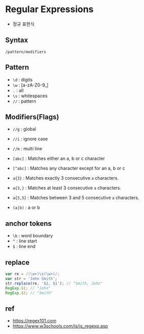 # Regular Expressions
* 정규 표현식

## Syntax
```
/pattern/modifiers
```

## Pattern
* `\d` : digits
* `\w` : [a-zA-Z0-9_]
* `.` : all
* `\s` : whitespaces
* `//` : pattern

## Modifiers(Flags)
* `//g` : global
* `//i` : ignore case
* `//m` : multi line

* `[abc]` : Matches either an a, b or c character
* `[^abc]` : Matches any character except for an a, b or c
* `a{3}` : Matches exactly 3 consecutive `a` characters.
* `a{3,}` : Matches at least 3 consecutive `a` characters.
* `a{3,5}` : Matches between 3 and 5 consecutive `a` characters.
* `(a|b)` : a or b

## anchor tokens
* `\b` : word boundary
* `^` : line start
* `$` : line end

## replace
```javascript
var re = /(\w+)\s(\w+)/;
var str = 'John Smith';
str.replace(re, '$2, $1'); // "Smith, John"
RegExp.$1; // "John"
RegExp.$2; // "Smith"
```

## ref
* https://regex101.com
* https://www.w3schools.com/js/js_regexp.asp
